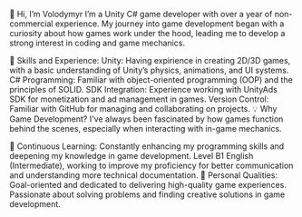 👋 Hi, I’m Volodymyr
I’m a  Unity C# game developer with over a year of non-commercial experience. My journey into game development began with a curiosity about how games work under the hood, leading me to develop a strong interest in coding and game mechanics.

🔧 Skills and  Experience:
Unity: Having expirience in creating 2D/3D games, with a basic understanding of Unity’s physics, animations, and UI systems.
C# Programming: Familiar with object-oriented programming (OOP) and the principles of SOLID.
SDK Integration: Experience working with UnityAds SDK for monetization and ad management in games.
Version Control: Familiar with GitHub for managing and collaborating on projects.
💡 Why Game Development?
I've always been fascinated by how games function behind the scenes, especially when interacting with in-game mechanics. 

🌱 Continuous Learning:
Constantly enhancing my programming skills and deepening my knowledge in game development.
Level B1 English (Intermediate), working to improve my proficiency for better communication and understanding more technical documentation.
🎯 Personal Qualities:
Goal-oriented and dedicated to delivering high-quality game experiences.
Passionate about solving problems and finding creative solutions in game development.

<!---
Slyzzep/Slyzzep is a ✨ special ✨ repository because its `README.md` (this file) appears on your GitHub profile.
You can click the Preview link to take a look at your changes.
--->
